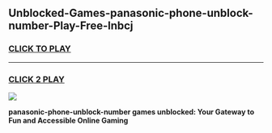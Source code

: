 
## Unblocked-Games-panasonic-phone-unblock-number-Play-Free-lnbcj
<h3>
<a href="https://premium76.site?title=panasonic-phone-unblock-number&ref=18A1">CLICK TO PLAY</a></h3>
<hr>

<h3>
<a href="https://premium76.site?title=panasonic-phone-unblock-number&ref=18A1">CLICK 2 PLAY</a>
  
</h3>

<a href="https://premium76.site?title=panasonic-phone-unblock-number&ref=18A1"><img src="https://clearcache.store/games.png"></a>


**panasonic-phone-unblock-number games unblocked: Your Gateway to Fun and Accessible Online Gaming**
